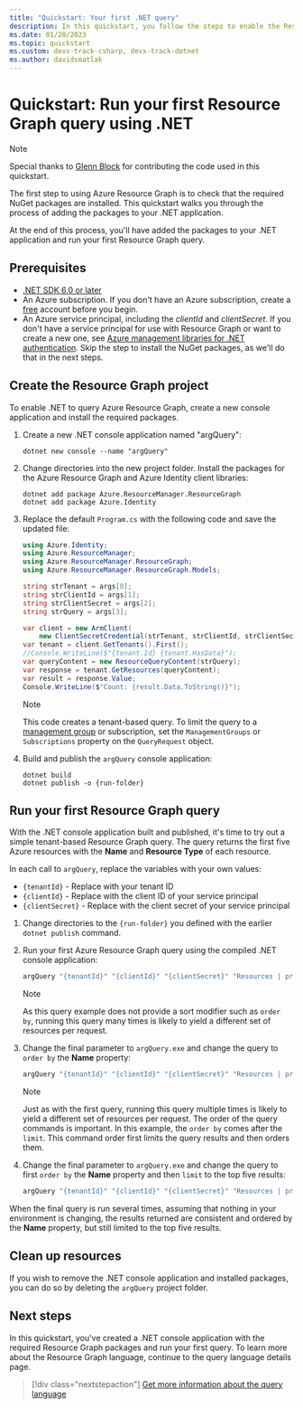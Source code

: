```yaml
---
title: "Quickstart: Your first .NET query"
description: In this quickstart, you follow the steps to enable the Resource Graph NuGet packages for .NET and run your first query.
ms.date: 01/20/2023
ms.topic: quickstart
ms.custom: devx-track-csharp, devx-track-dotnet
ms.author: davidsmatlak
---
```

# Quickstart: Run your first Resource Graph query using .NET

> [!NOTE]
> Special thanks to [Glenn Block](https://github.com/glennblock) for contributing
> the code used in this quickstart.

The first step to using Azure Resource Graph is to check that the required NuGet packages are installed. This quickstart walks you through the process of adding the packages to your .NET application.

At the end of this process, you'll have added the packages to your .NET application and run your first Resource Graph query.

## Prerequisites

- [.NET SDK 6.0 or later](https://dotnet.microsoft.com/download/dotnet)
- An Azure subscription. If you don't have an Azure subscription, create a
  [free](https://azure.microsoft.com/free/dotnet/) account before you begin.
- An Azure service principal, including the _clientId_ and _clientSecret_. If you don't have a
  service principal for use with Resource Graph or want to create a new one, see
  [Azure management libraries for .NET authentication](/dotnet/azure/sdk/authentication#mgmt-auth).
  Skip the step to install the NuGet packages, as we'll do that in the next steps.

## Create the Resource Graph project

To enable .NET to query Azure Resource Graph, create a new console application and install the
required packages.

1. Create a new .NET console application named "argQuery":

   ```dotnetcli
   dotnet new console --name "argQuery"
   ```

1. Change directories into the new project folder. Install the packages for the Azure Resource Graph and Azure Identity client libraries:

   ```dotnetcli
   dotnet add package Azure.ResourceManager.ResourceGraph
   dotnet add package Azure.Identity
   ```

1. Replace the default `Program.cs` with the following code and save the updated file:

    ```csharp
    using Azure.Identity;
    using Azure.ResourceManager;
    using Azure.ResourceManager.ResourceGraph;
    using Azure.ResourceManager.ResourceGraph.Models;
    
    string strTenant = args[0];
    string strClientId = args[1];
    string strClientSecret = args[2];
    string strQuery = args[3];
    
    var client = new ArmClient(
        new ClientSecretCredential(strTenant, strClientId, strClientSecret));
    var tenant = client.GetTenants().First();
    //Console.WriteLine($"{tenant.Id} {tenant.HasData}");
    var queryContent = new ResourceQueryContent(strQuery);
    var response = tenant.GetResources(queryContent);
    var result = response.Value;
    Console.WriteLine($"Count: {result.Data.ToString()}");
    ```

   > [!NOTE]
   > This code creates a tenant-based query. To limit the query to a
   > [management group](../management-groups/overview.md) or subscription, set the
   > `ManagementGroups` or `Subscriptions` property on the `QueryRequest` object.

1. Build and publish the `argQuery` console application:

   ```dotnetcli
   dotnet build
   dotnet publish -o {run-folder}
   ```

## Run your first Resource Graph query

With the .NET console application built and published, it's time to try out a simple
tenant-based Resource Graph query. The query returns the first five Azure resources with the
**Name** and **Resource Type** of each resource.

In each call to `argQuery`, replace the variables with your own values:

- `{tenantId}` - Replace with your tenant ID
- `{clientId}` - Replace with the client ID of your service principal
- `{clientSecret}` - Replace with the client secret of your service principal

1. Change directories to the `{run-folder}` you defined with the earlier `dotnet publish` command.

1. Run your first Azure Resource Graph query using the compiled .NET console application:

   ```bash
   argQuery "{tenantId}" "{clientId}" "{clientSecret}" "Resources | project name, type | limit 5"
   ```

   > [!NOTE]
   > As this query example does not provide a sort modifier such as `order by`, running this query
   > many times is likely to yield a different set of resources per request.

1. Change the final parameter to `argQuery.exe` and change the query to `order by` the **Name**
   property:

   ```bash
   argQuery "{tenantId}" "{clientId}" "{clientSecret}" "Resources | project name, type | limit 5 | order by name asc"
   ```

   > [!NOTE]
   > Just as with the first query, running this query multiple times is likely to yield a different
   > set of resources per request. The order of the query commands is important. In this example,
   > the `order by` comes after the `limit`. This command order first limits the query results and
   > then orders them.

1. Change the final parameter to `argQuery.exe` and change the query to first `order by` the
   **Name** property and then `limit` to the top five results:

   ```bash
   argQuery "{tenantId}" "{clientId}" "{clientSecret}" "Resources | project name, type | order by name asc | limit 5"
   ```

When the final query is run several times, assuming that nothing in your environment is changing,
the results returned are consistent and ordered by the **Name** property, but still limited to the
top five results.

## Clean up resources

If you wish to remove the .NET console application and installed packages, you can do so by
deleting the `argQuery` project folder.

## Next steps

In this quickstart, you've created a .NET console application with the required Resource Graph
packages and run your first query. To learn more about the Resource Graph language, continue to the
query language details page.

> [!div class="nextstepaction"]
> [Get more information about the query language](./concepts/query-language.md)
